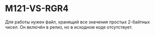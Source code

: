 # M121-VS-RGR4
Для работы нужен файл, хранящий все значения простых 2-байтных чисел. Он включён в релиз, но в исходном коде отсутствует.
